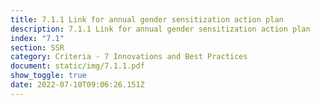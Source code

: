 ```yaml
---
title: 7.1.1 Link for annual gender sensitization action plan
description: 7.1.1 Link for annual gender sensitization action plan
index: "7.1"
section: SSR
category: Criteria - 7 Innovations and Best Practices
document: static/img/7.1.1.pdf
show_toggle: true
date: 2022-07-10T09:06:26.151Z
---
```

